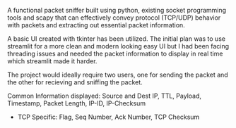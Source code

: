 A functional packet sniffer built using python, existing socket programming tools and scapy that can
effectively convey protocol (TCP/UDP) behavior with packets and extracting out essential packet
information.

A basic UI created with tkinter has been utilized. The initial plan was to use streamlit for a more clean and modern looking easy UI but I had been facing threading issues and needed the packet information to display in real time which streamlit made it harder. 

The project would ideally require two users, one for sending the packet and the other for recieving and sniffing the packet. 

Common Information displayed: Source and Dest IP, TTL, Payload, Timestamp, Packet Length, IP-ID, IP-Checksum
- TCP Specific: Flag, Seq Number, Ack Number, TCP Checksum
